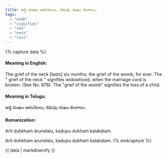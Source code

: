 ```yaml
---
title: అర్తి దుఃఖం ఆరునెలలు, కడుపు దుఖం కలకాలం.
tags:
  - "womb"
  - "signifies"
  - "see"
  - "neck"
  - "loss"
---
```


{% capture data %}
#### Meaning in English:
The grief of the neck [lasts] six months; the grief of the womb, for ever.
The " grief of the neck " signifies widowhood, when the marriage cord is broken. (See No. 878). The "grief of the womb" signifies the loss of a child.

#### Meaning in Telugu:
అర్తి దుఃఖం ఆరునెలలు, కడుపు దుఖం కలకాలం.

#### Romanization:
Arti duḥkhaṁ ārunelalu, kaḍupu dukhaṁ kalakālaṁ.

Arti duhkham arunelalu, kadupu dukham kalakalam.
{% endcapture %}

{{ data | markdownify }}

